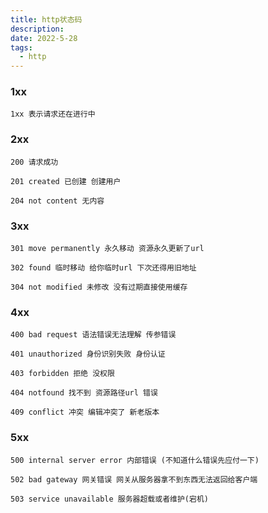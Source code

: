 ```yaml
---
title: http状态码
description: 
date: 2022-5-28
tags:
  - http
---
```

### 1xx
```
1xx 表示请求还在进行中
```

### 2xx
```
200 请求成功
```
```
201 created 已创建 创建用户
```
```
204 not content 无内容
```

### 3xx
```
301 move permanently 永久移动 资源永久更新了url
```
```
302 found 临时移动 给你临时url 下次还得用旧地址
```
```
304 not modified 未修改 没有过期直接使用缓存
```

### 4xx
```
400 bad request 语法错误无法理解 传参错误
```
```
401 unauthorized 身份识别失败 身份认证
```
```
403 forbidden 拒绝 没权限
```
```
404 notfound 找不到 资源路径url 错误
```
```
409 conflict 冲突 编辑冲突了 新老版本
```

### 5xx
```
500 internal server error 内部错误 (不知道什么错误先应付一下)
```
```
502 bad gateway 网关错误 网关从服务器拿不到东西无法返回给客户端
```
```
503 service unavailable 服务器超载或者维护(宕机)
```
